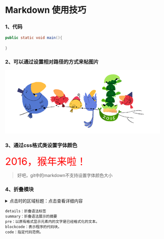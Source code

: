 Markdown 使用技巧
==

### 1、代码
```java
public static void main(){

}
```

### 2、可以通过设置相对路径的方式来帖图片
![自定义图片](./res/2016_new.gif)

### 3、通过css格式类设置字体颜色
<font color="red" size="6px">2016，猴年来啦！</font> 
> 好吧，git中的markdown不支持设置字体颜色大小

### 4、折叠模块
<details>
  <summary>点击时的区域标题：点击查看详细内容</summary>
  <p> - 测试 测试测试</p>
  <pre><code>  title，value，callBack可以缺省  </code>  </pre>
</details>

```
details：折叠语法标签
summary：折叠语法展示的摘要
pre：以原有格式显示元素内的文字是已经格式化的文本。
blockcode：表示程序的代码块。
code：指定代码范例。
```
